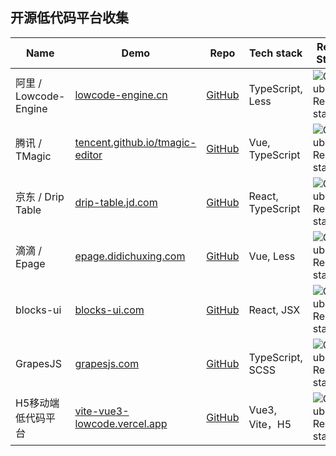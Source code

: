 ## 开源低代码平台收集

| Name| Demo| Repo| Tech stack| Repo Stars|
| ------ |------- | ------- | -------- | -------- |
| 阿里 / Lowcode-Engine | [lowcode-engine.cn](https://lowcode-engine.cn/index)| [GitHub](https://github.com/alibaba/lowcode-engine)| TypeScript, Less| ![GitHub Repo stars](https://flat.badgen.net/github/stars/alibaba/lowcode-engine)|
| 腾讯 / TMagic | [tencent.github.io/tmagic-editor](https://tencent.github.io/tmagic-editor/docs/)| [GitHub](https://github.com/Tencent/tmagic-editor)| Vue, TypeScript | ![GitHub Repo stars](https://flat.badgen.net/github/stars/Tencent/tmagic-editor)|
| 京东 / Drip Table | [drip-table.jd.com](https://drip-table.jd.com/)| [GitHub](https://github.com/JDFED/drip-table)| React, TypeScript| ![GitHub Repo stars](https://flat.badgen.net/github/stars/JDFED/drip-table)|
| 滴滴 / Epage | [epage.didichuxing.com](http://epage.didichuxing.com/)| [GitHub](https://github.com/didi/epage)| Vue, Less| ![GitHub Repo stars](https://flat.badgen.net/github/stars/didi/epage)|
| blocks-ui | [blocks-ui.com](https://blocks-ui.com/)| [GitHub](https://github.com/blocks/blocks)| React, JSX| ![GitHub Repo stars](https://flat.badgen.net/github/stars/blocks/blocks)|
| GrapesJS | [grapesjs.com](https://grapesjs.com/)| [GitHub](https://github.com/GrapesJS/grapesjs)| TypeScript, SCSS| ![GitHub Repo stars](https://flat.badgen.net/github/stars/GrapesJS/grapesjs)|
| H5移动端低代码平台| [vite-vue3-lowcode.vercel.app](https://vite-vue3-lowcode.vercel.app/#/)| [GitHub](https://github.com/buqiyuan/vite-vue3-lowcode)| Vue3, Vite，H5| ![GitHub Repo stars](https://flat.badgen.net/github/stars/buqiyuan/vite-vue3-lowcode)|

